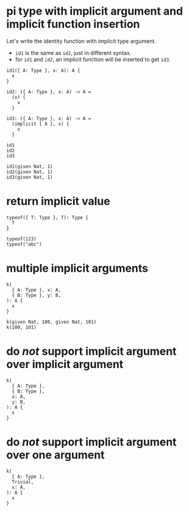 # pi type with implicit argument and implicit function insertion

Let's write the identity function with implicit type argument.

- `id1` is the same as `id2`, just in different syntax.
- for `id1` and `id2`, an implicit function will be inserted to get `id3`.

``` cicada
id1({ A: Type }, x: A): A {
  x
}

id2: ({ A: Type }, x: A) -> A =
  (x) {
    x
  }

id3: ({ A: Type }, x: A) -> A =
  (implicit { A }, x) {
    x
  }

id1
id2
id3

id1(given Nat, 1)
id2(given Nat, 1)
id3(given Nat, 1)
```

# return implicit value

``` cicada
typeof({ T: Type }, T): Type {
  T
}

typeof(123)
typeof("abc")
```

# multiple implicit arguments

``` cicada
k(
  { A: Type }, x: A,
  { B: Type }, y: B,
): A {
  x
}

k(given Nat, 100, given Nat, 101)
k(100, 101)
```

# do *not* support implicit argument over implicit argument

``` cicada counterexample
k(
  { A: Type },
  { B: Type },
  x: A,
  y: B,
): A {
  x
}
```

# do *not* support implicit argument over one argument

``` cicada counterexample
k(
  { A: Type },
  Trivial,
  x: A,
): A {
  x
}
```
